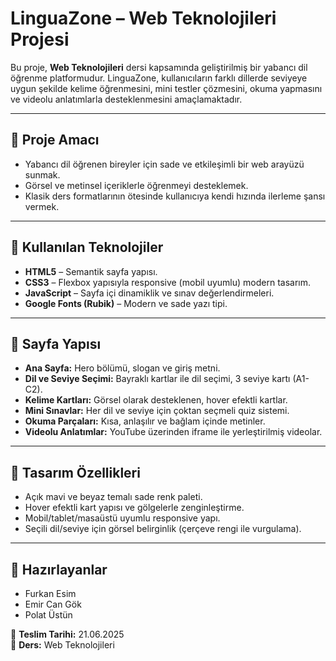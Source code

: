 
# LinguaZone – Web Teknolojileri Projesi

Bu proje, **Web Teknolojileri** dersi kapsamında geliştirilmiş bir yabancı dil öğrenme platformudur. LinguaZone, kullanıcıların farklı dillerde seviyeye uygun şekilde kelime öğrenmesini, mini testler çözmesini, okuma yapmasını ve videolu anlatımlarla desteklenmesini amaçlamaktadır.

---

## 🎯 Proje Amacı

- Yabancı dil öğrenen bireyler için sade ve etkileşimli bir web arayüzü sunmak.
- Görsel ve metinsel içeriklerle öğrenmeyi desteklemek.
- Klasik ders formatlarının ötesinde kullanıcıya kendi hızında ilerleme şansı vermek.

---

## 🔧 Kullanılan Teknolojiler

- **HTML5** – Semantik sayfa yapısı.
- **CSS3** – Flexbox yapısıyla responsive (mobil uyumlu) modern tasarım.
- **JavaScript** – Sayfa içi dinamiklik ve sınav değerlendirmeleri.
- **Google Fonts (Rubik)** – Modern ve sade yazı tipi.

---

## 🧩 Sayfa Yapısı

- **Ana Sayfa:** Hero bölümü, slogan ve giriş metni.
- **Dil ve Seviye Seçimi:** Bayraklı kartlar ile dil seçimi, 3 seviye kartı (A1-C2).
- **Kelime Kartları:** Görsel olarak desteklenen, hover efektli kartlar.
- **Mini Sınavlar:** Her dil ve seviye için çoktan seçmeli quiz sistemi.
- **Okuma Parçaları:** Kısa, anlaşılır ve bağlam içinde metinler.
- **Videolu Anlatımlar:** YouTube üzerinden iframe ile yerleştirilmiş videolar.

---

## 🎨 Tasarım Özellikleri

- Açık mavi ve beyaz temalı sade renk paleti.
- Hover efektli kart yapısı ve gölgelerle zenginleştirme.
- Mobil/tablet/masaüstü uyumlu responsive yapı.
- Seçili dil/seviye için görsel belirginlik (çerçeve rengi ile vurgulama).

---

## 👥 Hazırlayanlar

- Furkan Esim  
- Emir Can Gök  
- Polat Üstün

📅 **Teslim Tarihi:** 21.06.2025  
📘 **Ders:** Web Teknolojileri

